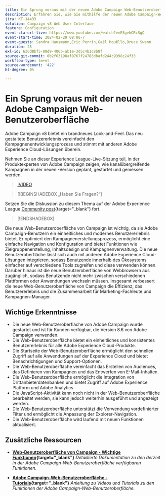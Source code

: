 ```yaml
---
title: Ein Sprung voraus mit der neuen Adobe Campaign Web-Benutzeroberfläche
description: Erfahren Sie, wie Sie mithilfe der neuen Adobe Campaign-Web-Benutzeroberfläche kanalübergreifende Marketing-Strategien wie E-Mail-Marketing und Social-Media-Marketing effizienter planen, starten und messen können.
jira: KT-14433
solution: Campaign v8 Web User Interface
feature: Configuration
event-cta-url-live: https://www.youtube.com/watch?v=ESgehCRcSgQ
event-start-time: 2024-02-29 08:00-7
event-guests: Sandra Hausmann,Eric Perrin,Gaël Mouëllo,Bruce Swann
duration: 25
exl-id: 636d8bf5-80d9-406b-ab1e-3d5c4b1c8b8f
source-git-commit: 0b2f63198af8767f24783dbafd244c9398c24f33
workflow-type: tm+mt
source-wordcount: '422'
ht-degree: 0%

---
```


# Ein Sprung voraus mit der neuen Adobe Campaign Web-Benutzeroberfläche

Adobe Campaign v8 bietet ein brandneues Look-and-Feel. Das neu gestaltete Benutzererlebnis vereinfacht den Kampagnenentwicklungsprozess und stimmt mit anderen Adobe Experience Cloud-Lösungen überein.

Nehmen Sie an dieser Experience League-Live-Sitzung teil, in der Produktexperten von Adobe Campaign zeigen, wie kanalübergreifende Kampagnen in der neuen -Version geplant, gestartet und gemessen werden.

>[!VIDEO](https://video.tv.adobe.com/v/3427258/?quality=12&learn=on)

>[!BEGINSHADEBOX „Haben Sie Fragen?“]

Setzen Sie die Diskussion zu diesem Thema auf der Adobe Experience League [Community post](https://experienceleaguecommunities.adobe.com/t5/adobe-campaign-classic/experience-league-live-post-session-discussion-leaping-ahead/m-p/656893?profile.language=de#M2671){target="_blank"} fort.

>[!ENDSHADEBOX]

Die neue Web-Benutzeroberfläche von Campaign ist wichtig, da sie Adobe Campaign-Benutzern ein einheitliches und modernes Benutzererlebnis bietet. Er optimiert den Kampagnenerstellungsprozess, ermöglicht eine einfache Navigation und Konfiguration und bietet Funktionen wie Zielgruppenerstellung, Inhaltsdesign und Kampagnenverwaltung. Die neue Benutzeroberfläche lässt sich auch mit anderen Adobe Experience Cloud-Lösungen integrieren, sodass Benutzende innerhalb des Ökosystems einfacher auf verschiedene Tools zugreifen und diese verwenden können. Darüber hinaus ist die neue Benutzeroberfläche von Webbrowsern aus zugänglich, sodass Benutzende nicht mehr zwischen verschiedenen Plattformen oder Anwendungen wechseln müssen. Insgesamt verbessert die neue Web-Benutzeroberfläche von Campaign die Effizienz, das Benutzererlebnis und die Zusammenarbeit für Marketing-Fachleute und Kampagnen-Manager.

## Wichtige Erkenntnisse

* Die neue Web-Benutzeroberfläche von Adobe Campaign wurde gestartet und ist für Kunden verfügbar, die Version 8.6 von Adobe Campaign verwenden.
* Die Web-Benutzeroberfläche bietet ein einheitliches und konsistentes Benutzererlebnis für alle Adobe Experience Cloud-Produkte.
* Die Startseite der Web-Benutzeroberfläche ermöglicht den schnellen Zugriff auf alle Anwendungen auf der Experience Cloud und bietet Benachrichtigungen und Support-Optionen.
* Die Web-Benutzeroberfläche vereinfacht das Erstellen von Audiences, das Definieren von Kampagnen und das Entwerfen von E-Mail-Inhalten.
* Die Web-Benutzeroberfläche ermöglicht die Integration von Drittanbieterdatenbanken und bietet Zugriff auf Adobe Experience Platform und Adobe Analytics.
* Die JavaScript-Aktivität kann noch nicht in der Web-Benutzeroberfläche bearbeitet werden, sie kann jedoch weiterhin ausgeführt und angezeigt werden.
* Die Web-Benutzeroberfläche unterstützt die Verwendung vordefinierter Filter und ermöglicht die Anpassung der Explorer-Navigation.
* Die Web-Benutzeroberfläche wird laufend mit neuen Funktionen aktualisiert.


## Zusätzliche Ressourcen

* **[Web-Benutzeroberfläche von Campaign - Wichtige Funktionen](https://experienceleague.adobe.com/docs/campaign-web/v8/whats-new.html?lang=de){target="_blank"}**
  *Detaillierte Dokumentation zu den derzeit in der Adobe Campaign-Web-Benutzeroberfläche verfügbaren Funktionen.*

* **[Adobe Campaign-Web-Benutzeroberfläche - Tutorials](https://experienceleague.adobe.com/docs/campaign-web-learn/tutorials/overview.html?lang=de){target="_blank"}**
  *Anleitung zu Videos und Tutorials zu den Funktionen der Adobe Campaign-Web-Benutzeroberfläche.*

